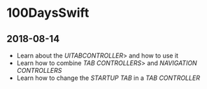 # 100DaysSwift

## 2018-08-14
- Learn about the <em>UITABCONTROLLER</em>> and how to use it
- Learn how to combine <em>TAB CONTROLLERS</em>> and <em>NAVIGATION CONTROLLERS</em>
- Learn how to change the <em>STARTUP TAB</em> in a <em>TAB CONTROLLER</em>


